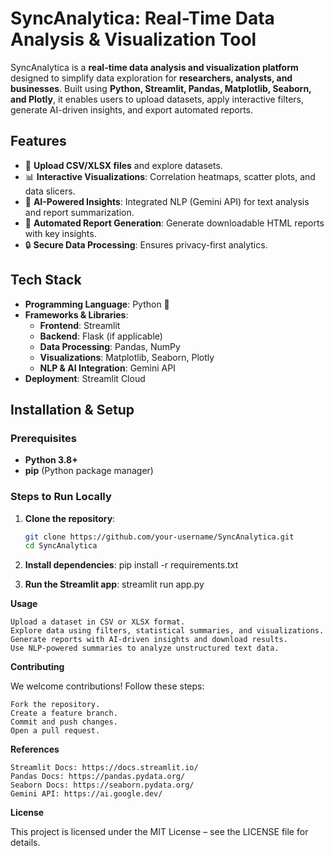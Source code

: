 # **SyncAnalytica: Real-Time Data Analysis & Visualization Tool**

SyncAnalytica is a **real-time data analysis and visualization platform** designed to simplify data exploration for **researchers, analysts, and businesses**. Built using **Python, Streamlit, Pandas, Matplotlib, Seaborn, and Plotly**, it enables users to upload datasets, apply interactive filters, generate AI-driven insights, and export automated reports.

## **Features**
- 📂 **Upload CSV/XLSX files** and explore datasets.
- 📊 **Interactive Visualizations**: Correlation heatmaps, scatter plots, and data slicers.
- 🧠 **AI-Powered Insights**: Integrated NLP (Gemini API) for text analysis and report summarization.
- 📜 **Automated Report Generation**: Generate downloadable HTML reports with key insights.
- 🔒 **Secure Data Processing**: Ensures privacy-first analytics.

## **Tech Stack**
- **Programming Language**: Python 🐍
- **Frameworks & Libraries**:
  - **Frontend**: Streamlit
  - **Backend**: Flask (if applicable)
  - **Data Processing**: Pandas, NumPy
  - **Visualizations**: Matplotlib, Seaborn, Plotly
  - **NLP & AI Integration**: Gemini API
- **Deployment**: Streamlit Cloud


## **Installation & Setup**
### **Prerequisites**
- **Python 3.8+**
- **pip** (Python package manager)

### **Steps to Run Locally**
1. **Clone the repository**:
   ```bash
   git clone https://github.com/your-username/SyncAnalytica.git
   cd SyncAnalytica

2. **Install dependencies**:
   pip install -r requirements.txt

3. **Run the Streamlit app**:
   streamlit run app.py


**Usage**

    Upload a dataset in CSV or XLSX format.
    Explore data using filters, statistical summaries, and visualizations.
    Generate reports with AI-driven insights and download results.
    Use NLP-powered summaries to analyze unstructured text data.

**Contributing**

 We welcome contributions! Follow these steps:

    Fork the repository.
    Create a feature branch.
    Commit and push changes.
    Open a pull request.

**References**

    Streamlit Docs: https://docs.streamlit.io/
    Pandas Docs: https://pandas.pydata.org/
    Seaborn Docs: https://seaborn.pydata.org/
    Gemini API: https://ai.google.dev/

**License**

This project is licensed under the MIT License – see the LICENSE file for details.

